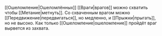 [[Ошеломление|Ошеломлённых]] [[Враги|врагов]] можно схватить чтобы [[Метание|метнуть]]. Со схваченным врагом можно [[Передвижение|передвигаться]], но медленно, и [[Прыжки|прыгать]], но не высоко. Как только [[Ошеломление|ошеломление]] пройдёт враг вырвется из захвата.
